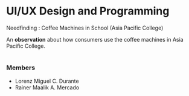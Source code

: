 ﻿# UI/UX Design and Programming

Needfinding : Coffee Machines in School (Asia Pacific College)

An **observation** about how consumers use the coffee machines in Asia Pacific College.
#
### Members
- Lorenz Miguel C. Durante
- Rainer Maalik A. Mercado

